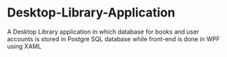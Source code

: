 # Desktop-Library-Application
A Desktop Library application in which database for books and user accounts is stored in Postgre SQL database while front-end is done in WPF using XAML
